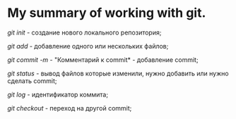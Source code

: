 # My summary of working with git.

*git init* - создание нового локального репозитория;

*git add* - добавление одного или нескольких файлов;

*git commit -m* - "Комментарий к commit* - добавление commit;

*git status* - вывод файлов которые изменили, нужно добавить или нужно сделать commit;

*git log* - идентификатор коммита;

*git checkout* - переход на другой commit;

